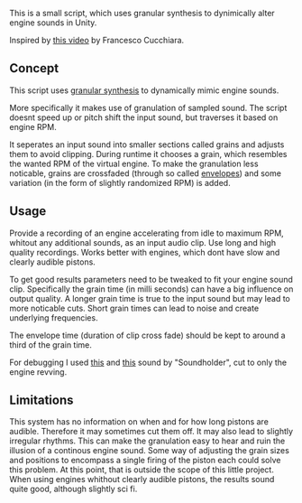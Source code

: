 This is a small script, which uses granular synthesis to dynimically alter engine sounds in Unity.

Inspired by <a href="https://youtu.be/pvrrCNxrMvg">this video</a> by Francesco Cucchiara.


## Concept

This script uses <a href="https://cmtext.indiana.edu/synthesis/chapter4_granular.php">granular synthesis</a> to dynamically mimic engine sounds.

More specifically it makes use of granulation of sampled sound. The script doesnt speed up or pitch shift the input sound, but traverses it based on engine RPM.

It seperates an input sound into smaller sections called grains and adjusts them to avoid clipping.
During runtime it chooses a grain, which resembles the wanted RPM of the virtual engine.
To make the granulation less noticable, grains are crossfaded (through so called <a href="http://www.granularsynthesis.com/hthesis/envelope.html">envelopes</a>) and some variation (in the form of slightly randomized RPM) is added.


## Usage

Provide a recording of an engine accelerating from idle to maximum RPM, whitout any additional sounds, as an input audio clip.
Use long and high quality recordings.
Works better with engines, which dont have slow and clearly audible pistons.

To get good results parameters need to be tweaked to fit your engine sound clip. Specifically the grain time (in milli seconds) can have a big influence on output quality. A longer grain time is true to the input sound but may lead to more noticable cuts. Short grain times can lead to noise and create underlying frequencies.

The envelope time (duration of clip cross fade) should be kept to around a third of the grain time.
 
For debugging I used <a href="https://freesound.org/s/425384/">this</a> and <a href="https://freesound.org/people/Soundholder/sounds/425846/">this</a> sound by "Soundholder", cut to only the engine revving.

## Limitations

This system has no information on when and for how long pistons are audible. 
Therefore it may sometimes cut them off. 
It may also lead to slightly irregular rhythms.
This can make the granulation easy to hear and ruin the illusion of a continous engine sound.
Some way of adjusting the grain sizes and positions to encompass a single firing of the piston each could solve this problem.
At this point, that is outside the scope of this little project. When using engines whithout clearly audible pistons, the results sound quite good, although slightly sci fi.